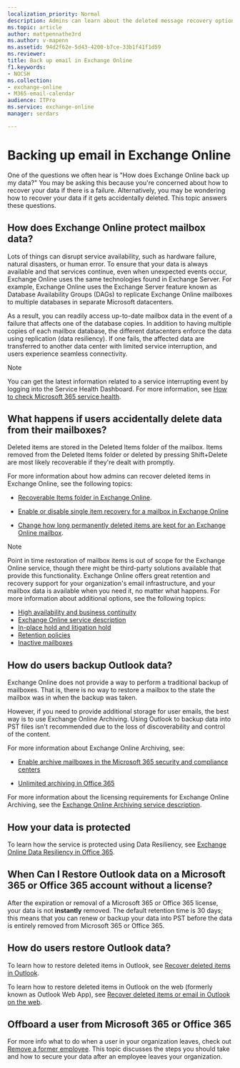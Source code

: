 ```yaml
---
localization_priority: Normal
description: Admins can learn about the deleted message recovery options and high-level methods that Exchange Online uses to protect mailbox data.
ms.topic: article
author: mattpennathe3rd
ms.author: v-mapenn
ms.assetid: 94d2f62e-5d43-4200-b7ce-33b1f41f1d59
ms.reviewer: 
title: Back up email in Exchange Online
f1.keywords:
- NOCSH
ms.collection: 
- exchange-online
- M365-email-calendar
audience: ITPro
ms.service: exchange-online
manager: serdars

---
```


# Backing up email in Exchange Online

One of the questions we often hear is "How does Exchange Online back up my data?" You may be asking this because you're concerned about how to recover your data if there is a failure. Alternatively, you may be wondering how to recover your data if it gets accidentally deleted. This topic answers these questions.

## How does Exchange Online protect mailbox data?

Lots of things can disrupt service availability, such as hardware failure, natural disasters, or human error. To ensure that your data is always available and that services continue, even when unexpected events occur, Exchange Online uses the same technologies found in Exchange Server. For example, Exchange Online uses the Exchange Server feature known as Database Availability Groups (DAGs) to replicate Exchange Online mailboxes to multiple databases in separate Microsoft datacenters. 

As a result, you can readily access up-to-date mailbox data in the event of a failure that affects one of the database copies. In addition to having multiple copies of each mailbox database, the different datacenters enforce the data using replication (data resiliency). If one fails, the affected data are transferred to another data center with limited service interruption, and users experience seamless connectivity.


> [!NOTE]
> You can get the latest information related to a service interrupting event by logging into the Service Health Dashboard. For more information, see [How to check Microsoft 365 service health](https://docs.microsoft.com/office365/enterprise/view-service-health).

## What happens if users accidentally delete data from their mailboxes?

Deleted items are stored in the Deleted Items folder of the mailbox. Items removed from the Deleted Items folder or deleted by pressing Shift+Delete are most likely recoverable if they're dealt with promptly.

For more information about how admins can recover deleted items in Exchange Online, see the following topics:

- [Recoverable Items folder in Exchange Online](security-and-compliance/recoverable-items-folder/recoverable-items-folder.md).

- [Enable or disable single item recovery for a mailbox in Exchange Online](recipients-in-exchange-online/manage-user-mailboxes/enable-or-disable-single-item-recovery.md)

- [Change how long permanently deleted items are kept for an Exchange Online mailbox](recipients-in-exchange-online/manage-user-mailboxes/change-deleted-item-retention.md).

> [!NOTE]
> Point in time restoration of mailbox items is out of scope for the Exchange Online service, though there might be third-party solutions available that provide this functionality. Exchange Online offers great retention and recovery support for your organization's email infrastructure, and your mailbox data is available when you need it, no matter what happens. For more information about additional options, see the following topics:
>
> - [High availability and business continuity](https://docs.microsoft.com/office365/servicedescriptions/exchange-online-service-description/high-availability-and-business-continuity)
> - [Exchange Online service description](https://docs.microsoft.com/office365/servicedescriptions/exchange-online-service-description/exchange-online-service-description)
> - [In-place hold and litigation hold](security-and-compliance/in-place-and-litigation-holds.md)
> - [Retention policies](https://docs.microsoft.com/office365/securitycompliance/retention-policies)
> - [Inactive mailboxes](https://docs.microsoft.com/office365/securitycompliance/inactive-mailboxes-in-office-365)

## How do users backup Outlook data?

Exchange Online does not provide a way to perform a traditional backup of mailboxes. That is, there is no way to restore a mailbox to the state the mailbox was in when the backup was taken.

However, if you need to provide additional storage for user emails, the best way is to use Exchange Online Archiving. Using Outlook to backup data into PST files isn't recommended due to the loss of discoverability and control of the content.

For more information about Exchange Online Archiving, see:

- [Enable archive mailboxes in the Microsoft 365 security and compliance centers](https://docs.microsoft.com/office365/securitycompliance/enable-archive-mailboxes)

- [Unlimited archiving in Office 365](https://docs.microsoft.com/office365/securitycompliance/unlimited-archiving)

For more information about the licensing requirements for Exchange Online Archiving, see the [Exchange Online Archiving service description](https://docs.microsoft.com/office365/servicedescriptions/exchange-online-archiving-service-description/exchange-online-archiving-service-description).

## How your data is protected

To learn how the service is protected using Data Resiliency, see [Exchange Online Data Resiliency in Office 365](https://docs.microsoft.com/Office365/securitycompliance/office-365-exchange-data-resiliency).

## When Can I Restore Outlook data on a Microsoft 365 or Office 365 account without a license?

After the expiration or removal of a Microsoft 365 or Office 365 license, your data is not **instantly** removed. The default retention time is 30 days; this means that you can renew or backup your data into PST before the data is entirely removed from Microsoft 365 or Office 365.

## How do users restore Outlook data?

To learn how to restore deleted items in Outlook, see [Recover deleted items in Outlook](https://support.microsoft.com/office/49e81f3c-c8f4-4426-a0b9-c0fd751d48ce).

To learn how to restore deleted items in Outlook on the web (formerly known as Outlook Web App), see [Recover deleted items or email in Outlook on the web](https://support.microsoft.com/office/c3d8fc15-eeef-4f1c-81df-e27964b7edd4).

## Offboard a user from Microsoft 365 or Office 365

For more info what to do when a user in your organization leaves, check out [Remove a former employee](https://docs.microsoft.com/microsoft-365/admin/add-users/remove-former-employee). This topic discusses the steps you should take and how to secure your data after an employee leaves your organization.
